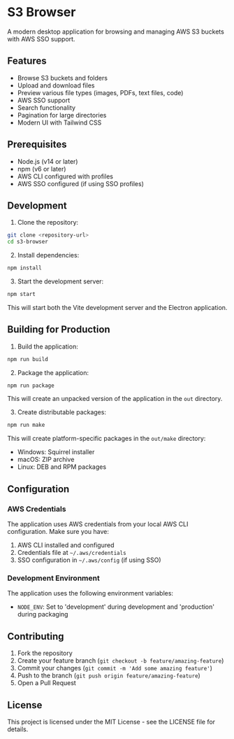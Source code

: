 # S3 Browser

A modern desktop application for browsing and managing AWS S3 buckets with AWS SSO support.

## Features

- Browse S3 buckets and folders
- Upload and download files
- Preview various file types (images, PDFs, text files, code)
- AWS SSO support
- Search functionality
- Pagination for large directories
- Modern UI with Tailwind CSS

## Prerequisites

- Node.js (v14 or later)
- npm (v6 or later)
- AWS CLI configured with profiles
- AWS SSO configured (if using SSO profiles)

## Development

1. Clone the repository:
```bash
git clone <repository-url>
cd s3-browser
```

2. Install dependencies:
```bash
npm install
```

3. Start the development server:
```bash
npm start
```

This will start both the Vite development server and the Electron application.

## Building for Production

1. Build the application:
```bash
npm run build
```

2. Package the application:
```bash
npm run package
```

This will create an unpacked version of the application in the `out` directory.

3. Create distributable packages:
```bash
npm run make
```

This will create platform-specific packages in the `out/make` directory:
- Windows: Squirrel installer
- macOS: ZIP archive
- Linux: DEB and RPM packages

## Configuration

### AWS Credentials

The application uses AWS credentials from your local AWS CLI configuration. Make sure you have:

1. AWS CLI installed and configured
2. Credentials file at `~/.aws/credentials`
3. SSO configuration in `~/.aws/config` (if using SSO)

### Development Environment

The application uses the following environment variables:
- `NODE_ENV`: Set to 'development' during development and 'production' during packaging

## Contributing

1. Fork the repository
2. Create your feature branch (`git checkout -b feature/amazing-feature`)
3. Commit your changes (`git commit -m 'Add some amazing feature'`)
4. Push to the branch (`git push origin feature/amazing-feature`)
5. Open a Pull Request

## License

This project is licensed under the MIT License - see the LICENSE file for details.